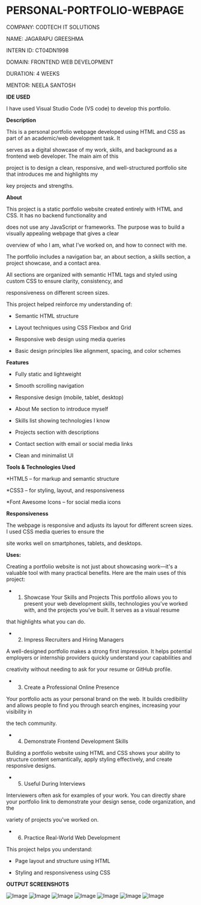 # PERSONAL-PORTFOLIO-WEBPAGE

COMPANY: CODTECH IT SOLUTIONS

NAME: JAGARAPU GREESHMA

INTERN ID: CT04DN1998

DOMAIN: FRONTEND WEB DEVELOPMENT

DURATION: 4 WEEKS

MENTOR: NEELA SANTOSH

**IDE USED**

I have used Visual Studio Code (VS code) to develop this portfolio.

**Description**

This is a personal portfolio webpage developed using HTML and CSS as part of an academic/web development task. It 

serves as a digital showcase of my work, skills, and background as a frontend web developer. The main aim of this 

project is to design a clean, responsive, and well-structured portfolio site that introduces me and highlights my 

key projects and strengths.

**About**

This project is a static portfolio website created entirely with HTML and CSS. It has no backend functionality and 

does not use any JavaScript or frameworks. The purpose was to build a visually appealing webpage that gives a clear

overview of who I am, what I’ve worked on, and how to connect with me.

The portfolio includes a navigation bar, an about section, a skills section, a project showcase, and a contact area.

All sections are organized with semantic HTML tags and styled using custom CSS to ensure clarity, consistency, and

responsiveness on different screen sizes.

This project helped reinforce my understanding of:

- Semantic HTML structure

- Layout techniques using CSS Flexbox and Grid

- Responsive web design using media queries

- Basic design principles like alignment, spacing, and color schemes

**Features**

- Fully static and lightweight

- Smooth scrolling navigation

- Responsive design (mobile, tablet, desktop)

- About Me section to introduce myself

- Skills list showing technologies I know

- Projects section with descriptions

- Contact section with email or social media links

- Clean and minimalist UI

**Tools & Technologies Used**

*HTML5 – for markup and semantic structure

*CSS3 – for styling, layout, and responsiveness

*Font Awesome Icons – for social media icons

**Responsiveness**

The webpage is responsive and adjusts its layout for different screen sizes. I used CSS media queries to ensure the 

site works well on smartphones, tablets, and desktops.

**Uses:**

Creating a portfolio website is not just about showcasing work—it's a valuable tool with many practical benefits. Here are the main uses of this project:

* 1. Showcase Your Skills and Projects
This portfolio allows you to present your web development skills, technologies you’ve worked with, and the projects you’ve built. It serves as a visual resume 

that highlights what you can do.

* 2. Impress Recruiters and Hiring Managers

A well-designed portfolio makes a strong first impression. It helps potential employers or internship providers quickly understand your capabilities and 

creativity without needing to ask for your resume or GitHub profile.

* 3. Create a Professional Online Presence

Your portfolio acts as your personal brand on the web. It builds credibility and allows people to find you through search engines, increasing your visibility in

the tech community.

* 4. Demonstrate Frontend Development Skills

Building a portfolio website using HTML and CSS shows your ability to structure content semantically, apply styling effectively, and create responsive designs.

* 5. Useful During Interviews

Interviewers often ask for examples of your work. You can directly share your portfolio link to demonstrate your design sense, code organization, and the 

variety of projects you’ve worked on.

* 6. Practice Real-World Web Development

This project helps you understand:

- Page layout and structure using HTML

- Styling and responsiveness using CSS

**OUTPUT SCREENSHOTS**

![Image](https://github.com/user-attachments/assets/d7a41261-735f-47f2-a908-134a784be175)
![Image](https://github.com/user-attachments/assets/8de42192-06ba-4014-885f-37db6062a0b3)
![Image](https://github.com/user-attachments/assets/c0a5a723-bc2d-4eea-a9e2-326091aa7504)
![Image](https://github.com/user-attachments/assets/cd1eac69-dba2-4516-a901-97d5bad569cd)
![Image](https://github.com/user-attachments/assets/17dbf7a8-e529-4431-b53d-4c0ebdd0e8d7)
![Image](https://github.com/user-attachments/assets/22d0c670-8403-474b-ad57-9a2f4aabe3cf)
![Image](https://github.com/user-attachments/assets/9ff302bb-5111-4a2e-bf75-cf332012e3a5)

